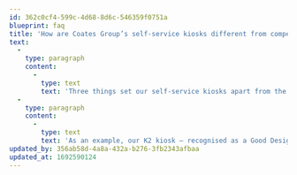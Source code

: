 ```yaml
---
id: 362c0cf4-599c-4d68-8d6c-546359f0751a
blueprint: faq
title: 'How are Coates Group’s self-service kiosks different from competitors’ kiosks?'
text:
  -
    type: paragraph
    content:
      -
        type: text
        text: 'Three things set our self-service kiosks apart from the crowd: our human-centric design, high-quality finishes, and minimal form factors.'
  -
    type: paragraph
    content:
      -
        type: text
        text: 'As an example, our K2 kiosk – recognised as a Good Design AwardⓇ Gold Winner – delivers both efficiency and customisation with style. At the same time, it integrates seamlessly into different restaurant environments, creating an immersive customer experience as part of the connected digital journey.'
updated_by: 356ab58d-4a8a-432a-b276-3fb2343afbaa
updated_at: 1692590124
---
```

